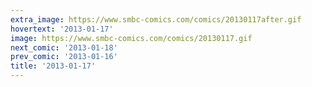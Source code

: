 ```yaml
---
extra_image: https://www.smbc-comics.com/comics/20130117after.gif
hovertext: '2013-01-17'
image: https://www.smbc-comics.com/comics/20130117.gif
next_comic: '2013-01-18'
prev_comic: '2013-01-16'
title: '2013-01-17'
---
```


